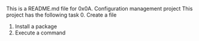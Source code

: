 This is a README.md file for 0x0A. Configuration management project
This project has the following task
0. Create a file
1. Install a package
2. Execute a command 
